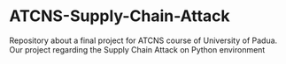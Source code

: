 # ATCNS-Supply-Chain-Attack
Repository about  a final  project for ATCNS course of University of Padua. Our project regarding the Supply Chain Attack  on Python environment
